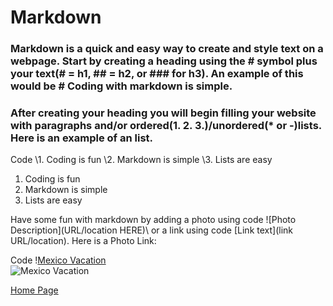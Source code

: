 # Markdown

### Markdown is a quick and easy way to create and style text on a webpage. Start by creating a heading using the # symbol plus your text(# = h1, ## = h2, or ### for h3). An example of this would be \# Coding with markdown is simple.

### After creating your heading you will begin filling your website with paragraphs and/or ordered(1. 2. 3.)/unordered(* or -)lists. Here is an example of an list.
Code
\1. Coding is fun
\2. Markdown is simple
\3. Lists are easy

1. Coding is fun
2. Markdown is simple
3. Lists are easy

Have some fun with markdown by adding a photo using code \![Photo Description](URL/location HERE)\ or a link using code \[Link text](link URL/location)\. Here is a Photo Link:

Code \![Mexico Vacation](https://www.sweepstakesbible.com/sites/default/files/sweep_imgs/vacations-united-contest.jpg)\
![Mexico Vacation](https://www.sweepstakesbible.com/sites/default/files/sweep_imgs/vacations-united-contest.jpg)

[Home Page](README.md)

